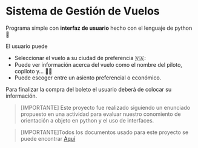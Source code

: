 # Sistema de Gestión de Vuelos

Programa simple con **interfaz de usuario** hecho con el lenguaje de python :snake:

El usuario puede
- Seleccionar el vuelo a su ciudad de preferencia 🇻🇦: 
- Puede ver información acerca del vuelo como el nombre del piloto, copiloto y... :man_pilot:
- Puede escoger entre un asiento preferencial o económico.
  
Para finalizar la compra del boleto el usuario deberá de colocar su información. 

> [IMPORTANTE] Este proyecto fue realizado siguiendo un enunciado propuesto en una actividad para evaluar nuestro conomiento de orientación a objeto en python y el uso de interfaces.

> [IMPORTANTE]Todos los documentos usado para este proyecto se puede encontrar [Aquí](https://github.com/lukasa133/Sistema-de-Gesti-n-de-Vuelos/tree/main/documents)

